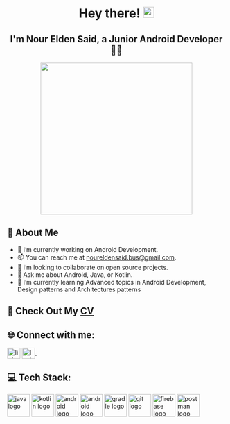   <h1 align="center">Hey there! <img src="https://media.giphy.com/media/hvRJCLFzcasrR4ia7z/giphy.gif" width="25"></h1>
<h2 align="center">I'm Nour Elden Said, a Junior Android Developer 👨‍💻</h2>

<p align="center"><img  src= "https://user-images.githubusercontent.com/93207605/235039871-3b441576-6068-4c3a-b597-fe0c40083806.gif" width ="350px" ></p>

## 👾 About Me
- 🔭 I’m currently working on Android Development.
- 📫 You can reach me at noureldensaid.bus@gmail.com.
- 👯 I’m looking to collaborate on open source projects.
- 💬 Ask me about Android, Java, or Kotlin.
- 🌱 I’m currently learning Advanced topics in Android Development, Design patterns and Architectures patterns
 
## 📄 Check Out My [CV](https://drive.google.com/file/d/1D6LD_h91IaLSnZsmpZmwYNGndKRFJTCe/view?usp=share_link)

## 🌐 Connect with me:
<p align="left">
<a href="https://linkedin.com/in/noureldensaid" target="_blank"><img align="center"
src="https://raw.githubusercontent.com/rahuldkjain/github-profile-readme-generator/master/src/images/icons/Social/linked-in-alt.svg"
alt="linkedIn" height="25px" width="30px" /></a>
   <a href="https://leetcode.com/nourmorgan01/" target="_blank">
    <img align="center" alt="leetcode | GitHub" height="25px" width="30px" src="https://user-images.githubusercontent.com/93207605/235032353-6061a726-e619-4c1c-b311-f71571a059bd.png" />
  </a> &nbsp;&nbsp;
</p>

## 💻 Tech Stack:
<p align="left"> 
<img src="https://cdn.jsdelivr.net/gh/devicons/devicon/icons/java/java-original.svg" height="52" width="52" alt="java logo"  />
<img src="https://github.com/noureldensaid/noureldensaid/assets/93207605/67ec26ad-74c0-4dd8-abef-3e6c3be428a7" height="52" width="52" alt="kotlin logo"  />
<img src="https://github.com/noureldensaid/noureldensaid/assets/93207605/7bf80986-5ad9-42af-87e4-f66f4b28d9a4" height="52" width="52" alt="android logo"  />
<img src="https://github.com/noureldensaid/noureldensaid/assets/93207605/e1ceaa91-53fb-48be-bc09-f52277363c5e" height="52" width="52" alt="android logo"  />
<img src="https://cdn.jsdelivr.net/gh/devicons/devicon/icons/gradle/gradle-plain.svg" height="52" width="52" alt="gradle logo"  />
<img src="https://cdn.jsdelivr.net/gh/devicons/devicon/icons/git/git-original.svg" height="52" width="52" alt="git logo"  />
<img src="https://cdn.jsdelivr.net/gh/devicons/devicon/icons/firebase/firebase-plain.svg" height="52" width="52" alt="firebase logo"  />
<img src="https://github.com/noureldensaid/noureldensaid/assets/93207605/6f6647dc-cd9c-4c8d-9983-de589f28cac2" height="52" width="52" alt="postman logo"  />
</p>

 
 
 
   
